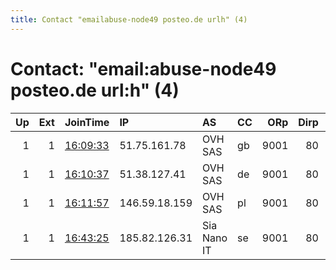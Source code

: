 ```yaml
---
title: Contact "emailabuse-node49 posteo.de urlh" (4)
---
```


# Contact: "email:abuse-node49 posteo.de url:h" (4)

|   Up |   Ext | JoinTime                                                                                            | IP            | AS          | CC   |   ORp |   Dirp | OS    | Version   | Nickname   |   eFamMembers |
|-----:|------:|:----------------------------------------------------------------------------------------------------|:--------------|:------------|:-----|------:|-------:|:------|:----------|:-----------|--------------:|
|    1 |     1 | [16:09:33](https://metrics.torproject.org/rs.html#details/9F95C68AACB67E6258EC7A6BA9406C227ABAD3F0) | 51.75.161.78  | OVH SAS     | gb   |  9001 |     80 | Linux | 0.4.5.10  | Hydra71    |             5 |
|    1 |     1 | [16:10:37](https://metrics.torproject.org/rs.html#details/FB79B2BE707F272FBFE1584F44A3FA5156F7F1CF) | 51.38.127.41  | OVH SAS     | de   |  9001 |     80 | Linux | 0.4.5.10  | Hydra72    |             5 |
|    1 |     1 | [16:11:57](https://metrics.torproject.org/rs.html#details/391F278B2B55548B97410ADFBD055D079D798E04) | 146.59.18.159 | OVH SAS     | pl   |  9001 |     80 | Linux | 0.4.5.10  | Hydra73    |             5 |
|    1 |     1 | [16:43:25](https://metrics.torproject.org/rs.html#details/C831CFEBA2407EF49D916F6890F7B9367AA8B49A) | 185.82.126.31 | Sia Nano IT | se   |  9001 |     80 | Linux | 0.4.5.10  | Hydra74    |             5 |
